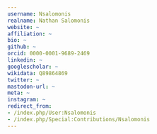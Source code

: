 ```yaml
---
username: Nsalomonis
realname: Nathan Salomonis
website: ~
affiliation: ~
bio: ~
github: ~
orcid: 0000-0001-9689-2469
linkedin: ~
googlescholar: ~
wikidata: Q89864869
twitter: ~
mastodon-url: ~
meta: ~
instagram: ~
redirect_from:
- /index.php/User:Nsalomonis
- /index.php/Special:Contributions/Nsalomonis
---
```

